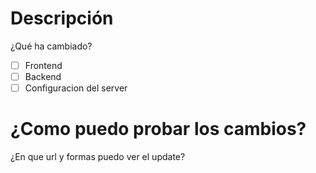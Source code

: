 # Descripción
¿Qué ha cambiado?

- [ ] Frontend
- [ ] Backend
- [ ] Configuracion del server

# ¿Como puedo probar los cambios?
¿En que url y formas puedo ver el update?
